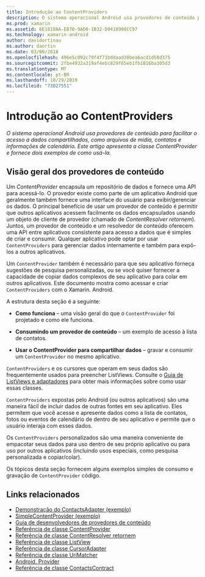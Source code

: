 ```yaml
---
title: Introdução ao ContentProviders
description: O sistema operacional Android usa provedores de conteúdo para facilitar o acesso a dados compartilhados, como arquivos de mídia, contatos e informações de calendário. Este artigo apresenta a classe ContentProvider e fornece dois exemplos de como usá-la.
ms.prod: xamarin
ms.assetid: 6E1810AA-EB70-9AD0-1B32-D9418908CC97
ms.technology: xamarin-android
author: davidortinau
ms.author: daortin
ms.date: 03/09/2018
ms.openlocfilehash: 496e5c092c79f4f71bddaad30bea6acd1d58d375
ms.sourcegitcommit: 2fbe4932a319af4ebc829f65eb1fb1816ba305d3
ms.translationtype: MT
ms.contentlocale: pt-BR
ms.lasthandoff: 10/29/2019
ms.locfileid: "73027551"
---
```

# <a name="intro-to-contentproviders"></a>Introdução ao ContentProviders

_O sistema operacional Android usa provedores de conteúdo para facilitar o acesso a dados compartilhados, como arquivos de mídia, contatos e informações de calendário. Este artigo apresenta a classe ContentProvider e fornece dois exemplos de como usá-la._

## <a name="content-providers-overview"></a>Visão geral dos provedores de conteúdo

Um *ContentProvider* encapsula um repositório de dados e fornece uma API para acessá-lo. O provedor existe como parte de um aplicativo Android que geralmente também fornece uma interface do usuário para exibir/gerenciar os dados. O principal benefício de usar um provedor de conteúdo é permitir que outros aplicativos acessem facilmente os dados encapsulados usando um objeto de cliente de provedor (chamado de *ContentResolver retornem*). Juntos, um provedor de conteúdo e um resolvedor de conteúdo oferecem uma API entre aplicativos consistente para acesso a dados que é simples de criar e consumir. Qualquer aplicativo pode optar por usar `ContentProviders` para gerenciar dados internamente e também para expô-los a outros aplicativos.

Um `ContentProvider` também é necessário para que seu aplicativo forneça sugestões de pesquisa personalizadas, ou se você quiser fornecer a capacidade de copiar dados complexos de seu aplicativo para colar em outros aplicativos. Este documento mostra como acessar e criar `ContentProviders` com o Xamarin. Android.

A estrutura desta seção é a seguinte:

- **Como funciona** &ndash; uma visão geral do que o `ContentProvider` foi projetado e como ele funciona.

- **Consumindo um provedor de conteúdo** &ndash; um exemplo de acesso à lista de contatos.

- **Usar o ContentProvider para compartilhar dados** &ndash; gravar e consumir um `ContentProvider` no mesmo aplicativo.

`ContentProviders` e os cursores que operam em seus dados são frequentemente usados para preencher ListViews. Consulte o [Guia de ListViews e adaptadores](~/android/user-interface/layouts/list-view/index.md) para obter mais informações sobre como usar essas classes.

`ContentProviders` expostas pelo Android (ou outros aplicativos) são uma maneira fácil de incluir dados de outras fontes em seu aplicativo. Eles permitem que você acesse e apresente dados como a lista de contatos, fotos ou eventos de calendário de dentro de seu aplicativo e permite que o usuário interaja com esses dados.

Os `ContentProviders` personalizados são uma maneira conveniente de empacotar seus dados para uso dentro de seu próprio aplicativo ou para uso por outros aplicativos (incluindo usos especiais, como pesquisa personalizada e copiar/colar).

Os tópicos desta seção fornecem alguns exemplos simples de consumo e gravação de `ContentProvider` código.

## <a name="related-links"></a>Links relacionados

- [Demonstração do ContactsAdapter (exemplo)](https://docs.microsoft.com/samples/xamarin/monodroid-samples/platformfeatures-contactsadapterdemo)
- [SimpleContentProvider (exemplo)](https://docs.microsoft.com/samples/xamarin/monodroid-samples/platformfeatures-simplecontentprovider)
- [Guia de desenvolvedores de provedores de conteúdo](https://developer.android.com/guide/topics/providers/content-providers.html)
- [Referência de classe ContentProvider](xref:Android.Content.ContentProvider)
- [Referência de classe ContentResolver retornem](xref:Android.Content.ContentResolver)
- [Referência de classe ListView](xref:Android.Widget.ListView)
- [Referência de classe CursorAdapter](xref:Android.Widget.CursorAdapter)
- [Referência de classe UriMatcher](xref:Android.Content.UriMatcher)
- [Android. Provider](xref:Android.Provider)
- [Referência de classe ContactsContract](xref:Android.Provider.ContactsContract)

